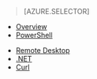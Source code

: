 > [AZURE.SELECTOR]
- [Overview](/documentation/articles/hdinsight-use-pig)
- [PowerShell](/documentation/articles/hdinsight-hadoop-use-pig-powershell)
<!-- deleted by customization
- [SSH](/documentation/articles/hdinsight-hadoop-use-pig-ssh)
-->
- [Remote Desktop](/documentation/articles/hdinsight-hadoop-use-pig-remote-desktop)
- [.NET](/documentation/articles/hdinsight-hadoop-use-pig-dotnet-sdk-v1)
- [Curl](/documentation/articles/hdinsight-hadoop-use-pig-curl)
